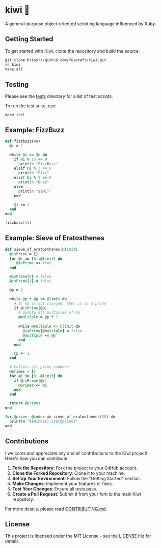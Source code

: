 # kiwi 🥝

A general-purpose object-oriented scripting language influenced by Ruby.

## Getting Started

To get started with Kiwi, clone the repository and build the source:

```bash
git clone https://github.com/fuseraft/kiwi.git
cd kiwi
make all
```

## Testing

Please see the [tests](tests) directory for a list of test scripts.

To run the test suite, use:

```shell
make test
```

## Example: FizzBuzz

```ruby
def fizzbuzz(@n)
  @i = 1

  while @i <= @n do    
    if @i % 15 == 0
      println "FizzBuzz"
    elsif @i % 3 == 0
      println "Fizz"
    elsif @i % 5 == 0
      println "Buzz"
    else
      println "${@i}"
    end

    @i += 1
  end
end

fizzbuzz(15)
```

## Example: Sieve of Eratosthenes

```ruby
def sieve_of_eratosthenes(@limit)
  @isPrime = []
  for @i in [0..@limit] do
     @isPrime << true
  end

  @isPrime[0] = false
  @isPrime[1] = false

  @p = 2

  while @p * @p <= @limit do
    # If @p is not changed, then it is a prime
    if @isPrime[@p]
      # Update all multiples of @p
      @multiple = @p * 2
      
      while @multiple <= @limit do
        @isPrime[@multiple] = false
        @multiple += @p
      end
    end

    @p += 1
  end

  # Collect all prime numbers
  @primes = []
  for @i in [0..@limit] do
    if @isPrime[@i]
      @primes << @i
    end
  end

  return @primes
end

for @prime, @index in sieve_of_eratosthenes(30) do
  println "${@index}:\t${@prime}"
end
```

## Contributions

I welcome and appreciate any and all contributions to the Kiwi project! Here's how you can contribute:

1. **Fork the Repository**: Fork the project to your GitHub account.
2. **Clone the Forked Repository**: Clone it to your machine.
3. **Set Up Your Environment**: Follow the "Getting Started" section.
4. **Make Changes**: Implement your features or fixes.
5. **Test Your Changes**: Ensure all tests pass.
6. **Create a Pull Request**: Submit it from your fork to the main Kiwi repository.

For more details, please read [CONTRIBUTING.md](CONTRIBUTING.md).

## License

This project is licensed under the MIT License - see the [LICENSE](LICENSE) file for details.